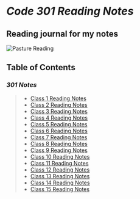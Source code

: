 # ***Code 301 Reading Notes***

## **Reading journal for my notes**

![Pasture Reading](https://images.unsplash.com/photo-1639486649969-61296ce0a5ce?ixlib=rb-4.0.3&ixid=MnwxMjA3fDB8MHxwaG90by1wYWdlfHx8fGVufDB8fHx8&auto=format&fit=crop&w=1073&q=80)

## Table of Contents

### *301 Notes*

>* [Class 1 Reading Notes](301/class1.md)
>* [Class 2 Reading Notes](301/class2.md)
>* [Class 3 Reading Notes](301/class3.md)
>* [Class 4 Reading Notes](301/class4.md)
>* [Class 5 Reading Notes](301/class5.md)
>* [Class 6 Reading Notes](301/class6.md)
>* [Class 7 Reading Notes](301/class7.md)
>* [Class 8 Reading Notes](301/class8.md)
>* [Class 9 Reading Notes](301/class9.md)
>* [Class 10 Reading Notes](301/class10.md)
>* [Class 11 Reading Notes](301/class11.md)
>* [Class 12 Reading Notes](301/class12.md)
>* [Class 13 Reading Notes](301/class13.md)
>* [Class 14 Reading Notes](303/class14.md)
>* [Class 15 Reading Notes](301/class15.md)
